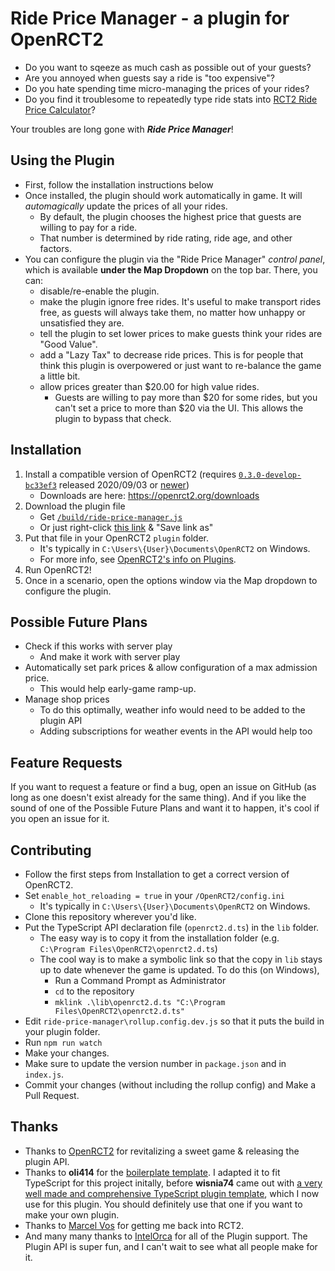 # Ride Price Manager - a plugin for OpenRCT2
- Do you want to sqeeze as much cash as possible out of your guests?
- Are you annoyed when guests say a ride is "too expensive"?
- Do you hate spending time micro-managing the prices of your rides?
- Do you find it troublesome to repeatedly type ride stats into [RCT2 Ride Price Calculator](https://rct2calc.shottysteve.com/)?

Your troubles are long gone with ***Ride Price Manager***!

## Using the Plugin
- First, follow the installation instructions below
- Once installed, the plugin should work automatically in game. It will _automagically_ update the prices of all your rides.
  - By default, the plugin chooses the highest price that guests are willing to pay for a ride.
  - That number is determined by ride rating, ride age, and other factors.
- You can configure the plugin via the "Ride Price Manager" _control panel_, which is available **under the Map Dropdown** on the top bar. There, you can:
  - disable/re-enable the plugin.
  - make the plugin ignore free rides. It's useful to make transport rides free, as guests will always take them, no matter how unhappy or unsatisfied they are.
  - tell the plugin to set lower prices to make guests think your rides are "Good Value".
  - add a "Lazy Tax" to decrease ride prices. This is for people that think this plugin is overpowered or just want to re-balance the game a little bit.
  - allow prices greater than $20.00 for high value rides.
    - Guests are willing to pay more than $20 for some rides, but you can't set a price to more than $20 via the UI. This allows the plugin to bypass that check.

## Installation
1. Install a compatible version of OpenRCT2 (requires [`0.3.0-develop-bc33ef3`](https://openrct2.org/downloads/develop/v0.3.0-bc33ef3) released 2020/09/03 or [newer](https://openrct2.org/downloads/develop/latest))
   - Downloads are here: https://openrct2.org/downloads
2. Download the plugin file
   - Get [`/build/ride-price-manager.js`](build/ride-price-manager.js)
   - Or just right-click [this link](https://raw.githubusercontent.com/mgovea/openrct2-ride-price-manager/master/build/ride-price-manager.js) & "Save link as"
3. Put that file in your OpenRCT2 `plugin` folder.
   - It's typically in `C:\Users\{User}\Documents\OpenRCT2` on Windows.
   - For more info, see [OpenRCT2's info on Plugins](https://github.com/OpenRCT2/OpenRCT2/blob/develop/distribution/scripting.md).
4. Run OpenRCT2!
5. Once in a scenario, open the options window via the Map dropdown to configure the plugin.

## Possible Future Plans
- Check if this works with server play
  - And make it work with server play
- Automatically set park prices & allow configuration of a max admission price.
  - This would help early-game ramp-up.
- Manage shop prices
  - To do this optimally, weather info would need to be added to the plugin API
  - Adding subscriptions for weather events in the API would help too

## Feature Requests
If you want to request a feature or find a bug, open an issue on GitHub (as long as one doesn't exist already for the same thing). And if you like the sound of one of the Possible Future Plans and want it to happen, it's cool if you open an issue for it.

## Contributing
- Follow the first steps from Installation to get a correct version of OpenRCT2.
- Set `enable_hot_reloading = true` in your `/OpenRCT2/config.ini`
  - It's typically in `C:\Users\{User}\Documents\OpenRCT2` on Windows.
- Clone this repository wherever you'd like.
- Put the TypeScript API declaration file (`openrct2.d.ts`) in the `lib` folder.
  - The easy way is to copy it from the installation folder (e.g. `C:\Program Files\OpenRCT2\openrct2.d.ts`)
  - The cool way is to make a symbolic link so that the copy in `lib` stays up to date whenever the game is updated. To do this (on Windows),
    - Run a Command Prompt as Administrator
    - `cd` to the repository
    - `mklink .\lib\openrct2.d.ts "C:\Program Files\OpenRCT2\openrct2.d.ts"`
- Edit `ride-price-manager\rollup.config.dev.js` so that it puts the build in your plugin folder.
- Run `npm run watch`
- Make your changes.
- Make sure to update the version number in `package.json` and in `index.js`.
- Commit your changes (without including the rollup config) and Make a Pull Request.

## Thanks
- Thanks to [OpenRCT2](https://github.com/OpenRCT2/OpenRCT2) for revitalizing a sweet game & releasing the plugin API.
- Thanks to **oli414** for the [boilerplate template](https://github.com/oli414/openrct2-plugin-boilerplate). I adapted it to fit TypeScript for this project initally, before **wisnia74** came out with [a very well made and comprehensive TypeScript plugin template](https://github.com/wisnia74/openrct2-typescript-mod-template), which I now use for this plugin. You should definitely use that one if you want to make your own plugin.
- Thanks to [Marcel Vos](https://www.youtube.com/channel/UCBlXovStrlQkVA2xJEROUNg) for getting me back into RCT2.
- And many many thanks to [IntelOrca](https://github.com/IntelOrca) for all of the Plugin support. The Plugin API is super fun, and I can't wait to see what all people make for it.
